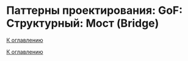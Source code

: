 # Паттерны проектирования: GoF: Структурный: Мост (Bridge)

<!--
https://refactoring.guru/ru/design-patterns/catalog
-->

[К оглавлению](../../../README.md)



[К оглавлению](../../../README.md)

